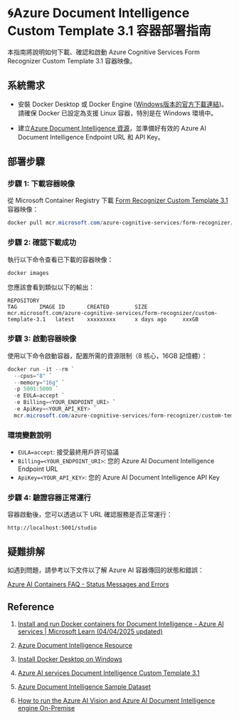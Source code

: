 # 🌀Azure Document Intelligence Custom Template 3.1 容器部署指南

本指南將說明如何下載、確認和啟動 Azure Cognitive Services Form Recognizer Custom Template 3.1 容器映像。

## 系統需求

- 安裝 Docker Desktop 或 Docker Engine ([Windows版本的官方下載連結](https://learn.microsoft.com/en-us/azure/ai-services/document-intelligence/containers/install-run?view=doc-intel-4.0.0&tabs=custom))。請確保 Docker 已設定為支援 Linux 容器，特別是在 Windows 環境中。

- 建立[Azure Document Intelligence 資源](https://portal.azure.com/#create/Microsoft.CognitiveServicesFormRecognizer)，並準備好有效的 Azure AI Document Intelligence Endpoint URL 和 API Key。

## 部署步驟

### 步驟 1: 下載容器映像

從 Microsoft Container Registry 下載 [Form Recognizer Custom Template 3.1](https://mcr.microsoft.com/en-us/artifact/mar/azure-cognitive-services/form-recognizer/custom-template-3.1/tags) 容器映像：

```powershell
docker pull mcr.microsoft.com/azure-cognitive-services/form-recognizer/custom-template-3.1:latest
```

### 步驟 2: 確認下載成功

執行以下命令查看已下載的容器映像：

```powershell
docker images
```

您應該會看到類似以下的輸出：

```
REPOSITORY                                                               TAG       IMAGE ID       CREATED        SIZE
mcr.microsoft.com/azure-cognitive-services/form-recognizer/custom-template-3.1   latest    xxxxxxxxx      x days ago     xxxGB
```

### 步驟 3: 啟動容器映像

使用以下命令啟動容器，配置所需的資源限制（8 核心，16GB 記憶體）：

```powershell
docker run -it --rm `
  --cpus="8" `
  --memory="16g" `
  -p 5001:5000 `
  -e EULA=accept `
  -e Billing=<YOUR_ENDPOINT_URI> `
  -e ApiKey=<YOUR_API_KEY> `
  mcr.microsoft.com/azure-cognitive-services/form-recognizer/custom-template-3.1:latest
```

### 環境變數說明

- `EULA=accept`: 接受最終用戶許可協議
- `Billing=<YOUR_ENDPOINT_URI>`: 您的 Azure AI Document Intelligence Endpoint URL
- `ApiKey=<YOUR_API_KEY>`: 您的 Azure AI Document Intelligence API Key

### 步驟 4: 驗證容器正常運行

容器啟動後，您可以透過以下 URL 確認服務是否正常運行：

```
http://localhost:5001/studio
```

## 疑難排解

如遇到問題，請參考以下文件以了解 Azure AI 容器傳回的狀態和錯誤：

[Azure AI Containers FAQ - Status Messages and Errors](https://learn.microsoft.com/en-us/azure/ai-services/containers/container-faq#what-status-messages-and-errors-do-azure-ai-containers-return)

## Reference

1. [Install and run Docker containers for Document Intelligence - Azure AI services | Microsoft Learn (04/04/2025 updated)](https://learn.microsoft.com/en-us/azure/ai-services/document-intelligence/containers/install-run?view=doc-intel-4.0.0&tabs=custom)

2. [Azure Document Intelligence Resource](https://portal.azure.com/#create/Microsoft.CognitiveServicesFormRecognizer)

3. [Install Docker Desktop on Windows](https://docs.docker.com/desktop/setup/install/windows-install/)

4. [Azure AI services Document Intelligence Custom Template 3.1](https://mcr.microsoft.com/en-us/artifact/mar/azure-cognitive-services/form-recognizer/custom-template-3.1/tags)

5. [Azure Document Intelligence Sample Dataset](https://github.com/Azure-Samples/cognitive-services-REST-api-samples/tree/master/curl/form-recognizer)

6. [How to run the Azure AI Vision and Azure AI Document Intelligence engine On-Premise](https://www.capturebites.com/metaserver/help/acv-afr-on-premise/)
